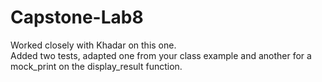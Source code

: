 # Capstone-Lab8

Worked closely with Khadar on this one.  
Added two tests, adapted one from your class example and another for a mock_print on the display_result function.
